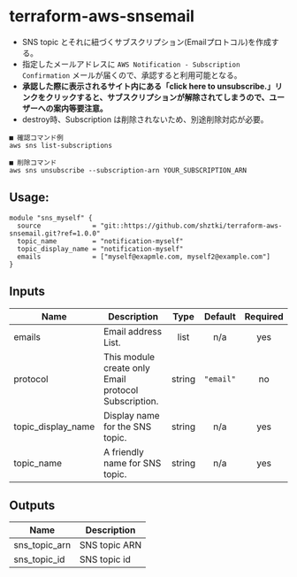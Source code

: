 # terraform-aws-snsemail

* SNS topic とそれに紐づくサブスクリプション(Emailプロトコル)を作成する。
* 指定したメールアドレスに `AWS Notification - Subscription Confirmation` メールが届くので、承認すると利用可能となる。
* **承認した際に表示されるサイト内にある「click here to unsubscribe.」リンクをクリックすると、サブスクリプションが解除されてしまうので、ユーザーへの案内等要注意。**
* destroy時、Subscription は削除されないため、別途削除対応が必要。
```
■ 確認コマンド例
aws sns list-subscriptions

■ 削除コマンド
aws sns unsubscribe --subscription-arn YOUR_SUBSCRIPTION_ARN
```

## Usage:
```
module "sns_myself" {
  source             = "git::https://github.com/shztki/terraform-aws-snsemail.git?ref=1.0.0"
  topic_name         = "notification-myself"
  topic_display_name = "notification-myself"
  emails             = ["myself@exapmle.com, myself2@example.com"]
}
```

## Inputs

| Name | Description | Type | Default | Required |
|------|-------------|:----:|:-----:|:-----:|
| emails | Email address List. | list | n/a | yes |
| protocol | This module create only Email protocol Subscription. | string | `"email"` | no |
| topic\_display\_name | Display name for the SNS topic. | string | n/a | yes |
| topic\_name | A friendly name for SNS topic. | string | n/a | yes |

## Outputs

| Name | Description |
|------|-------------|
| sns\_topic\_arn | SNS topic ARN |
| sns\_topic\_id | SNS topic id |

